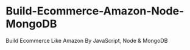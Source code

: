 # Build-Ecommerce-Amazon-Node-MongoDB
Build Ecommerce Like Amazon By JavaScript, Node &amp; MongoDB

